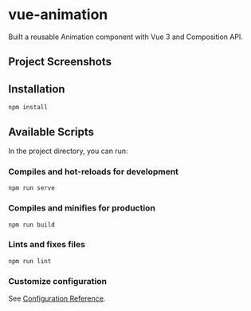 # vue-animation

Built a reusable Animation component with Vue 3 and Composition API.

## Project Screenshots

## Installation

```
npm install
```

## Available Scripts

In the project directory, you can run:

### Compiles and hot-reloads for development

```
npm run serve
```

### Compiles and minifies for production

```
npm run build
```

### Lints and fixes files

```
npm run lint
```

### Customize configuration

See [Configuration Reference](https://cli.vuejs.org/config/).
